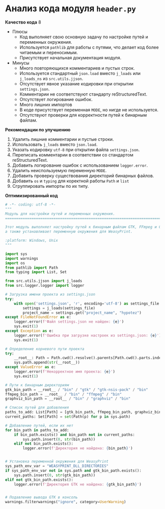 # Анализ кода модуля `header.py`

**Качество кода**
8
- Плюсы
    - Код выполняет свою основную задачу по настройке путей и переменных окружения.
    - Используется `pathlib` для работы с путями, что делает код более читаемым и переносимым.
    - Присутствует начальная документация модуля.
- Минусы
    - Много повторяющихся комментариев и пустых строк.
    - Используется стандартный `json.load` вместо `j_loads` или `j_loads_ns` из `src.utils.jjson`.
    - Отсутствует явное указание кодировки при открытии `settings.json`.
    - Комментарии не соответствуют стандарту reStructuredText.
    - Отсутствует логирование ошибок.
    - Много лишних импортов
    - В коде присутствует переменная `MODE`, но нигде не используется.
    - Отсутствуют проверки для корректности путей к бинарным файлам.

**Рекомендации по улучшению**

1.  Удалить лишние комментарии и пустые строки.
2.  Использовать `j_loads` вместо `json.load`.
3.  Указать кодировку `utf-8` при открытии файла `settings.json`.
4.  Переписать комментарии в соответствии со стандартом reStructuredText.
5.  Добавить логирование ошибок с использованием `logger.error`.
6.  Удалить неиспользуемую переменную `MODE`.
7.  Добавить проверку существования директорий бинарных файлов.
8. Добавить `os` и `typing` для коректной работы `Path` и `list`
9. Сгруппировать импорты по их типу.

**Оптимизированный код**

```python
# -*- coding: utf-8 -*-
"""
Модуль для настройки путей и переменных окружения.
=========================================================================================

Этот модуль выполняет настройку путей к бинарным файлам GTK, FFmpeg и Graphviz,
а также устанавливает переменную окружения для WeasyPrint.

:platform: Windows, Unix
"""

import sys
import warnings
import os
from pathlib import Path
from typing import List, Set

from src.utils.jjson import j_loads
from src.logger.logger import logger

# Загрузка имени проекта из settings.json
try:
    with open('settings.json', 'r', encoding='utf-8') as settings_file:
        settings = j_loads(settings_file)
        project_name = settings.get("project_name", "hypotez")
except FileNotFoundError as e:
    logger.error(f'Файл settings.json не найден: {e}')
    sys.exit(1)
except Exception as e:
    logger.error(f'Ошибка при загрузке настроек из settings.json: {e}')
    sys.exit(1)

# Определение корневого пути проекта
try:
    __root__: Path = Path.cwd().resolve().parents[Path.cwd().parts.index(project_name)]
    sys.path.append(str(__root__))
except ValueError as e:
    logger.error(f'Некорректное имя проекта: {e}')
    sys.exit(1)

# Пути к бинарным директориям
gtk_bin_path = __root__ / "bin" / "gtk" / "gtk-nsis-pack" / "bin"
ffmpeg_bin_path = __root__ / "bin" / "ffmpeg" / "bin"
graphviz_bin_path = __root__ / "bin" / "graphviz" / "bin"

# Список путей для добавления
paths_to_add: List[Path] = [gtk_bin_path, ffmpeg_bin_path, graphviz_bin_path]
current_paths: Set[Path] = set(Path(p) for p in sys.path)

# Добавление путей, если их нет
for bin_path in paths_to_add:
    if bin_path.exists() and bin_path not in current_paths:
        sys.path.insert(0, str(bin_path))
    elif not bin_path.exists():
        logger.error(f'Директория не найдена: {bin_path}')


# Установка переменной окружения для WeasyPrint
sys_path_env_var = "WEASYPRINT_DLL_DIRECTORIES"
if sys_path_env_var not in sys.path and gtk_bin_path.exists():
    sys.path.insert(0, str(gtk_bin_path))
elif not gtk_bin_path.exists():
    logger.error(f'Директория GTK не найдена: {gtk_bin_path}')


# Подавление вывода GTK в консоль
warnings.filterwarnings("ignore", category=UserWarning)
```